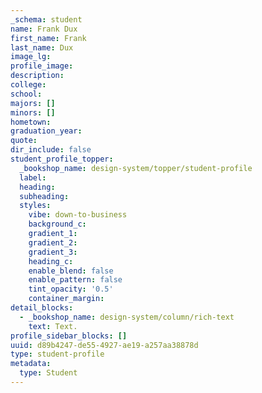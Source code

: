 ```yaml
---
_schema: student
name: Frank Dux
first_name: Frank
last_name: Dux
image_lg:
profile_image:
description:
college:
school:
majors: []
minors: []
hometown:
graduation_year:
quote:
dir_include: false
student_profile_topper:
  _bookshop_name: design-system/topper/student-profile
  label:
  heading:
  subheading:
  styles:
    vibe: down-to-business
    background_c:
    gradient_1:
    gradient_2:
    gradient_3:
    heading_c:
    enable_blend: false
    enable_pattern: false
    tint_opacity: '0.5'
    container_margin:
detail_blocks:
  - _bookshop_name: design-system/column/rich-text
    text: Text.
profile_sidebar_blocks: []
uuid: d89b4247-de55-4927-ae19-a257aa38878d
type: student-profile
metadata:
  type: Student
---
```

